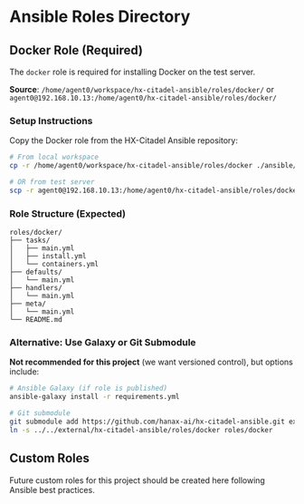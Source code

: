 # Ansible Roles Directory

## Docker Role (Required)

The `docker` role is required for installing Docker on the test server.

**Source**: `/home/agent0/workspace/hx-citadel-ansible/roles/docker/` or `agent0@192.168.10.13:/home/agent0/hx-citadel-ansible/roles/docker/`

### Setup Instructions

Copy the Docker role from the HX-Citadel Ansible repository:

```bash
# From local workspace
cp -r /home/agent0/workspace/hx-citadel-ansible/roles/docker ./ansible/roles/

# OR from test server
scp -r agent0@192.168.10.13:/home/agent0/hx-citadel-ansible/roles/docker ./ansible/roles/
```

### Role Structure (Expected)

```
roles/docker/
├── tasks/
│   ├── main.yml
│   ├── install.yml
│   └── containers.yml
├── defaults/
│   └── main.yml
├── handlers/
│   └── main.yml
├── meta/
│   └── main.yml
└── README.md
```

### Alternative: Use Galaxy or Git Submodule

**Not recommended for this project** (we want versioned control), but options include:

```bash
# Ansible Galaxy (if role is published)
ansible-galaxy install -r requirements.yml

# Git submodule
git submodule add https://github.com/hanax-ai/hx-citadel-ansible.git external/hx-citadel-ansible
ln -s ../../external/hx-citadel-ansible/roles/docker roles/docker
```

## Custom Roles

Future custom roles for this project should be created here following Ansible best practices.
